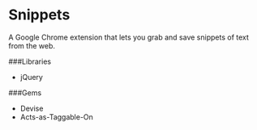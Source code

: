 <!-- README at the base of your GitHub repo for people looking at your code. Describe the project, the purpose, and an outline of how to read your repo. -->

Snippets
========

A Google Chrome extension that lets you grab and save snippets of text from the web.

###Libraries
- jQuery

###Gems
- Devise
- Acts-as-Taggable-On
